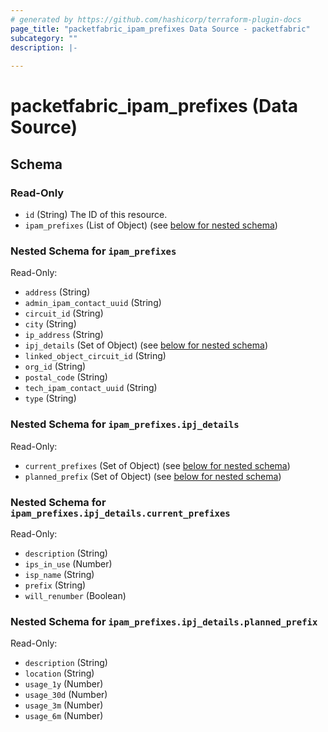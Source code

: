 ```yaml
---
# generated by https://github.com/hashicorp/terraform-plugin-docs
page_title: "packetfabric_ipam_prefixes Data Source - packetfabric"
subcategory: ""
description: |-
  
---
```


# packetfabric_ipam_prefixes (Data Source)





<!-- schema generated by tfplugindocs -->
## Schema

### Read-Only

- `id` (String) The ID of this resource.
- `ipam_prefixes` (List of Object) (see [below for nested schema](#nestedatt--ipam_prefixes))

<a id="nestedatt--ipam_prefixes"></a>
### Nested Schema for `ipam_prefixes`

Read-Only:

- `address` (String)
- `admin_ipam_contact_uuid` (String)
- `circuit_id` (String)
- `city` (String)
- `ip_address` (String)
- `ipj_details` (Set of Object) (see [below for nested schema](#nestedobjatt--ipam_prefixes--ipj_details))
- `linked_object_circuit_id` (String)
- `org_id` (String)
- `postal_code` (String)
- `tech_ipam_contact_uuid` (String)
- `type` (String)

<a id="nestedobjatt--ipam_prefixes--ipj_details"></a>
### Nested Schema for `ipam_prefixes.ipj_details`

Read-Only:

- `current_prefixes` (Set of Object) (see [below for nested schema](#nestedobjatt--ipam_prefixes--ipj_details--current_prefixes))
- `planned_prefix` (Set of Object) (see [below for nested schema](#nestedobjatt--ipam_prefixes--ipj_details--planned_prefix))

<a id="nestedobjatt--ipam_prefixes--ipj_details--current_prefixes"></a>
### Nested Schema for `ipam_prefixes.ipj_details.current_prefixes`

Read-Only:

- `description` (String)
- `ips_in_use` (Number)
- `isp_name` (String)
- `prefix` (String)
- `will_renumber` (Boolean)


<a id="nestedobjatt--ipam_prefixes--ipj_details--planned_prefix"></a>
### Nested Schema for `ipam_prefixes.ipj_details.planned_prefix`

Read-Only:

- `description` (String)
- `location` (String)
- `usage_1y` (Number)
- `usage_30d` (Number)
- `usage_3m` (Number)
- `usage_6m` (Number)
